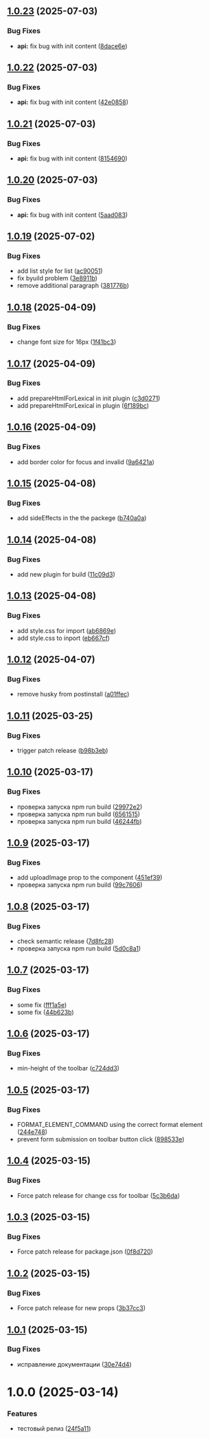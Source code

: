 ## [1.0.23](https://github.com/GmallPlatform/texteditor-lexical/compare/v1.0.22...v1.0.23) (2025-07-03)


### Bug Fixes

* **api:** fix bug with init content ([8dace6e](https://github.com/GmallPlatform/texteditor-lexical/commit/8dace6e9be5b02aff7be74735923b515b34616bd))

## [1.0.22](https://github.com/GmallPlatform/texteditor-lexical/compare/v1.0.21...v1.0.22) (2025-07-03)


### Bug Fixes

* **api:** fix bug with init content ([42e0858](https://github.com/GmallPlatform/texteditor-lexical/commit/42e08586c3cf9cd1458a2e113c7d0e5fd7692058))

## [1.0.21](https://github.com/GmallPlatform/texteditor-lexical/compare/v1.0.20...v1.0.21) (2025-07-03)


### Bug Fixes

* **api:** fix bug with init content ([8154690](https://github.com/GmallPlatform/texteditor-lexical/commit/81546901c8f23febe55d83e28b6d6f8a91e05b0b))

## [1.0.20](https://github.com/GmallPlatform/texteditor-lexical/compare/v1.0.19...v1.0.20) (2025-07-03)


### Bug Fixes

* **api:** fix bug with init content ([5aad083](https://github.com/GmallPlatform/texteditor-lexical/commit/5aad083cbe11e73e66eeb3522080e6301c84cec6))

## [1.0.19](https://github.com/GmallPlatform/texteditor-lexical/compare/v1.0.18...v1.0.19) (2025-07-02)


### Bug Fixes

* add list style for list ([ac90051](https://github.com/GmallPlatform/texteditor-lexical/commit/ac900513fcd3c90bc5d8472ef7a63d70cdb1f59c))
* fix byuild problem ([3e8911b](https://github.com/GmallPlatform/texteditor-lexical/commit/3e8911b040481f1522e15c56ab83f7a8f82d3012))
* remove additional paragraph ([381776b](https://github.com/GmallPlatform/texteditor-lexical/commit/381776bbdc94e0fa56d56b88fd6f9b72e6c4d9d5))

## [1.0.18](https://github.com/GmallPlatform/texteditor-lexical/compare/v1.0.17...v1.0.18) (2025-04-09)


### Bug Fixes

* change font size for 16px ([1f41bc3](https://github.com/GmallPlatform/texteditor-lexical/commit/1f41bc3ce523f9570db46ec363016c36363ba233))

## [1.0.17](https://github.com/GmallPlatform/texteditor-lexical/compare/v1.0.16...v1.0.17) (2025-04-09)


### Bug Fixes

* add prepareHtmlForLexical in init plugin ([c3d0271](https://github.com/GmallPlatform/texteditor-lexical/commit/c3d027100be3afc8d1da387b2f60ce7bdc243149))
* add prepareHtmlForLexical in plugin ([6f189bc](https://github.com/GmallPlatform/texteditor-lexical/commit/6f189bc6b8c415038509ed1326c2898c93d95b9e))

## [1.0.16](https://github.com/GmallPlatform/texteditor-lexical/compare/v1.0.15...v1.0.16) (2025-04-09)


### Bug Fixes

* add border color for focus and invalid ([9a6421a](https://github.com/GmallPlatform/texteditor-lexical/commit/9a6421a4ee59c1c1d15905bba8ee0bea9b002a10))

## [1.0.15](https://github.com/GmallPlatform/texteditor-lexical/compare/v1.0.14...v1.0.15) (2025-04-08)


### Bug Fixes

* add sideEffects in the the packege ([b740a0a](https://github.com/GmallPlatform/texteditor-lexical/commit/b740a0a43cc466c4cc8bc6eabe2304c3174aae7b))

## [1.0.14](https://github.com/GmallPlatform/texteditor-lexical/compare/v1.0.13...v1.0.14) (2025-04-08)


### Bug Fixes

* add new plugin for build ([11c09d3](https://github.com/GmallPlatform/texteditor-lexical/commit/11c09d3f474c57dbdcdaeaa32514a40cef046b95))

## [1.0.13](https://github.com/GmallPlatform/texteditor-lexical/compare/v1.0.12...v1.0.13) (2025-04-08)


### Bug Fixes

* add style.css for import ([ab6869e](https://github.com/GmallPlatform/texteditor-lexical/commit/ab6869e4b4988765563f3b1b5d4ac2c878722282))
* add style.css to inport ([eb667cf](https://github.com/GmallPlatform/texteditor-lexical/commit/eb667cf3b90f7f63b21659774cd1dd860c544e2c))

## [1.0.12](https://github.com/GmallPlatform/texteditor-lexical/compare/v1.0.11...v1.0.12) (2025-04-07)


### Bug Fixes

* remove husky from postinstall ([a01ffec](https://github.com/GmallPlatform/texteditor-lexical/commit/a01ffecf89e4e0fffad31243f22a02a901b4c912))

## [1.0.11](https://github.com/GmallPlatform/texteditor-lexical/compare/v1.0.10...v1.0.11) (2025-03-25)


### Bug Fixes

* trigger patch release ([b98b3eb](https://github.com/GmallPlatform/texteditor-lexical/commit/b98b3eb747f200f246c8f98a38186d12fb4177fa))

## [1.0.10](https://github.com/GmallPlatform/texteditor-lexical/compare/v1.0.9...v1.0.10) (2025-03-17)


### Bug Fixes

* проверка запуска npm run build ([29972e2](https://github.com/GmallPlatform/texteditor-lexical/commit/29972e28abf1ba75a461f7eda10542f19ec6c89d))
* проверка запуска npm run build ([6561515](https://github.com/GmallPlatform/texteditor-lexical/commit/65615157a8b10c596eb568547176fe73b20bd3af))
* проверка запуска npm run build ([46244fb](https://github.com/GmallPlatform/texteditor-lexical/commit/46244fb529e9bdaaafcee12a4d9638a1dfc7907b))

## [1.0.9](https://github.com/GmallPlatform/texteditor-lexical/compare/v1.0.8...v1.0.9) (2025-03-17)


### Bug Fixes

* add uploadImage prop to the component ([451ef39](https://github.com/GmallPlatform/texteditor-lexical/commit/451ef39a4cde87ab5508e5ffd01ba71f71b09050))
* проверка запуска npm run build ([99c7606](https://github.com/GmallPlatform/texteditor-lexical/commit/99c7606370cfccf71296fc7096eeacebd0b297f9))

## [1.0.8](https://github.com/GmallPlatform/texteditor-lexical/compare/v1.0.7...v1.0.8) (2025-03-17)


### Bug Fixes

* check  semantic release ([7d8fc28](https://github.com/GmallPlatform/texteditor-lexical/commit/7d8fc28c471a48c63ee3a6561539929e163e095a))
* проверка запуска npm run build ([5d0c8a1](https://github.com/GmallPlatform/texteditor-lexical/commit/5d0c8a10c9e01252e5a420f067818ff0c2d35079))

## [1.0.7](https://github.com/GmallPlatform/texteditor-lexical/compare/v1.0.6...v1.0.7) (2025-03-17)


### Bug Fixes

* some fix ([fff1a5e](https://github.com/GmallPlatform/texteditor-lexical/commit/fff1a5e25dd339ff3f7fe70a4d0d974a56584f01))
* some fix ([44b623b](https://github.com/GmallPlatform/texteditor-lexical/commit/44b623b531d29efe8e0bcc2a27dd7eeced8ea4cc))

## [1.0.6](https://github.com/GmallPlatform/texteditor-lexical/compare/v1.0.5...v1.0.6) (2025-03-17)


### Bug Fixes

* min-height of the toolbar ([c724dd3](https://github.com/GmallPlatform/texteditor-lexical/commit/c724dd39f78e18336d2e55d80444b75414dbe3d2))

## [1.0.5](https://github.com/GmallPlatform/texteditor-lexical/compare/v1.0.4...v1.0.5) (2025-03-17)


### Bug Fixes

* FORMAT_ELEMENT_COMMAND using the correct format element ([244e748](https://github.com/GmallPlatform/texteditor-lexical/commit/244e748a28d329baf68784f2f617d2059ca90f2a))
* prevent form submission on toolbar button click ([898533e](https://github.com/GmallPlatform/texteditor-lexical/commit/898533e5cf8d1ec7d91bd0621ee565a9c9b07d04))

## [1.0.4](https://github.com/GmallPlatform/texteditor-lexical/compare/v1.0.3...v1.0.4) (2025-03-15)


### Bug Fixes

* Force patch release for change css for toolbar ([5c3b6da](https://github.com/GmallPlatform/texteditor-lexical/commit/5c3b6da7768293c375f8ace9555ba5b443849498))

## [1.0.3](https://github.com/GmallPlatform/texteditor-lexical/compare/v1.0.2...v1.0.3) (2025-03-15)


### Bug Fixes

* Force patch release for package.json ([0f8d720](https://github.com/GmallPlatform/texteditor-lexical/commit/0f8d720de2df19da2c7f0be5c8b2b309e82403c2))

## [1.0.2](https://github.com/GmallPlatform/texteditor-lexical/compare/v1.0.1...v1.0.2) (2025-03-15)


### Bug Fixes

* Force patch release for new props ([3b37cc3](https://github.com/GmallPlatform/texteditor-lexical/commit/3b37cc302af56e03dfd903fc5c4bbd320445f5a6))

## [1.0.1](https://github.com/GmallPlatform/texteditor-lexical/compare/v1.0.0...v1.0.1) (2025-03-15)


### Bug Fixes

* исправление документации ([30e74d4](https://github.com/GmallPlatform/texteditor-lexical/commit/30e74d437d26484057897e2d7ce0a3023575c4f6))

# 1.0.0 (2025-03-14)


### Features

* тестовый релиз ([24f5a11](https://github.com/GmallPlatform/texteditor-lexical/commit/24f5a115f59dd4fa050dcbe04021d7c6858a088b))
